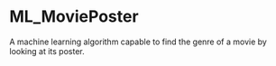 # ML_MoviePoster
A machine learning algorithm capable to find the genre of a movie by looking at its poster.

